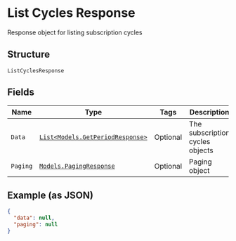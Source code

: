 
# List Cycles Response

Response object for listing subscription cycles

## Structure

`ListCyclesResponse`

## Fields

| Name | Type | Tags | Description |
|  --- | --- | --- | --- |
| `Data` | [`List<Models.GetPeriodResponse>`](../../doc/models/get-period-response.md) | Optional | The subscription cycles objects |
| `Paging` | [`Models.PagingResponse`](../../doc/models/paging-response.md) | Optional | Paging object |

## Example (as JSON)

```json
{
  "data": null,
  "paging": null
}
```

